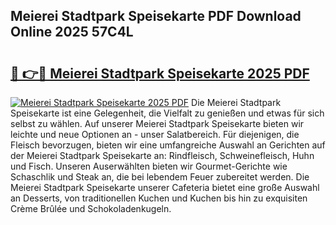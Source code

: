 ## Meierei Stadtpark Speisekarte PDF Download Online 2025 57C4L

# <h2><a href="http://gcd14ye.nevu.top/?p=Meierei+Stadtpark+Speisekarte">🔗 👉🔴 Meierei Stadtpark Speisekarte 2025 PDF</a></h2>

[![Meierei Stadtpark Speisekarte 2025 PDF](https://i.imgur.com/dBaPXMq.png)](http://gcd14ye.nevu.top/?p=Meierei+Stadtpark+Speisekarte)
Die Meierei Stadtpark Speisekarte ist eine Gelegenheit, die Vielfalt zu genießen und etwas für sich selbst zu wählen. Auf unserer Meierei Stadtpark Speisekarte bieten wir leichte und neue Optionen an - unser Salatbereich. Für diejenigen, die Fleisch bevorzugen, bieten wir eine umfangreiche Auswahl an Gerichten auf der Meierei Stadtpark Speisekarte an: Rindfleisch, Schweinefleisch, Huhn und Fisch. Unseren Auserwählten bieten wir Gourmet-Gerichte wie Schaschlik und Steak an, die bei lebendem Feuer zubereitet werden. Die Meierei Stadtpark Speisekarte unserer Cafeteria bietet eine große Auswahl an Desserts, von traditionellen Kuchen und Kuchen bis hin zu exquisiten Crème Brûlée und Schokoladenkugeln.
